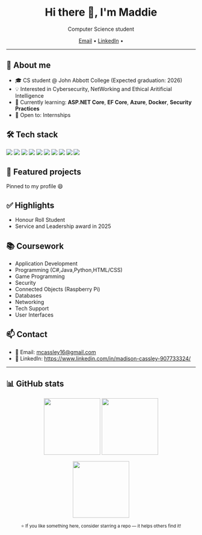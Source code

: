 <h1 align="center">Hi there 👋, I'm Maddie</h1>
<p align="center">
  Computer Science student
</p>

<p align="center">
  <a href="mailto:mcassley16@gmail.com">Email</a> •
  <a href="https://www.linkedin.com/in/madison-cassley-907733324/">LinkedIn</a> •
</p>

---

## 🔎 About me
- 🎓 CS student @ John Abbott College (Expected graduation: 2026)
- 💡 Interested in Cybersecurity, NetWorking and Ethical Aritificial Intelligence
- 🌱 Currently learning: **ASP.NET Core**, **EF Core**, **Azure**, **Docker**, **Security Practices**
- 🤝 Open to: Internships

## 🛠️ Tech stack
<p>
  <img src="https://img.shields.io/badge/C%23-239120?style=for-the-badge&logo=c-sharp&logoColor=white" />
  <img src="https://img.shields.io/badge/.NET-512BD4?style=for-the-badge&logo=dotnet&logoColor=white" />
  <img src="https://img.shields.io/badge/ASP.NET%20Core-512BD4?style=for-the-badge&logo=dotnet&logoColor=white" />
  <img src="https://img.shields.io/badge/Entity%20Framework-6DB33F?style=for-the-badge&logo=efcore&logoColor=white" />
  <img src="https://img.shields.io/badge/SQL%20Server-CC2927?style=for-the-badge&logo=microsoftsqlserver&logoColor=white" />
  <img src="https://img.shields.io/badge/Azure-0078D4?style=for-the-badge&logo=microsoftazure&logoColor=white" />
  <img src="https://img.shields.io/badge/Docker-2496ED?style=for-the-badge&logo=docker&logoColor=white" />
  <img src="https://img.shields.io/badge/Git-F05032?style=for-the-badge&logo=git&logoColor=white" />
  <img src="https://img.shields.io/badge/GitHub%20Actions-2088FF?style=for-the-badge&logo=githubactions&logoColor=white" />
  <img src="https://img.shields.io/badge/xUnit-5C2D91?style=for-the-badge&logo=.net&logoColor=white" />
</p>

## 📌 Featured projects
Pinned to my profile 😄

## ✅ Highlights
- Honour Roll Student
- Service and Leadership award in 2025

## 📚 Coursework
- Application Development
- Programming (C#,Java,Python,HTML/CSS)
- Game Programming
- Security
- Connected Objects (Raspberry Pi)
- Databases
- Networking
- Tech Support
- User Interfaces

## 📫 Contact
- 📮 Email: mcassley16@gmail.com
- 🔗 LinkedIn: https://www.linkedin.com/in/madison-cassley-907733324/
---

## 📊 GitHub stats
<p align="center">
  <img src="https://github-readme-stats.vercel.app/api?username=Madison-Cassley&show_icons=true&hide_rank=false" height="150" />
  <img src="https://github-readme-stats.vercel.app/api/top-langs/?username=YOUR_USERNAME&layout=compact&langs_count=8" height="150" />
</p>
<p align="center">
  <img src="https://streak-stats.demolab.com?user=Madison-Cassley" height="150" />
</p>

<p align="center">
  <sub>⭐️ If you like something here, consider starring a repo — it helps others find it!</sub>
</p>

